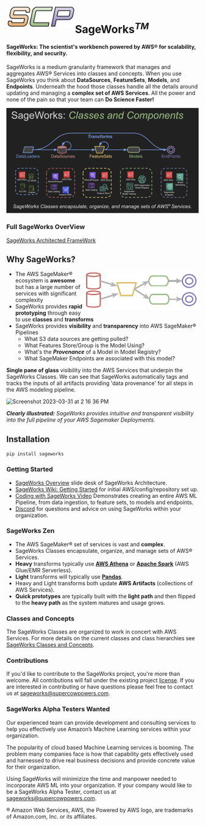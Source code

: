 <img align="left" src="docs/images/scp.png" width="180">

# SageWorks<sup><i>TM</i></sup>

#### SageWorks: The scientist's workbench powered by AWS® for scalability, flexibility, and security.

SageWorks is a medium granularity framework that manages and aggregates AWS® Services into classes and concepts. When you use SageWorks you think about **DataSources**, **FeatureSets**, **Models**, and **Endpoints**. Underneath the hood those classes handle all the details around updating and managing a **complex set of AWS Services**. All the power and none of the pain so that your team can **Do Science Faster!**

<img src="docs/images/sageworks_concepts.png">

### Full SageWorks OverView
[SageWorks Architected FrameWork](https://docs.google.com/presentation/d/1ZiSy4ulEx5gfNQS76yRv8vgkehJ9gXRJ1PulutLKzis/edit?usp=sharing)


## Why SageWorks?

<img align="right" src="docs/images/graph_representation.png" width="300">

- The AWS SageMaker® ecosystem is **awesome** but has a large number of services with significant complexity
- SageWorks provides **rapid prototyping** through easy to use **classes** and **transforms**
- SageWorks provides **visibility** and **transparency** into AWS SageMaker® Pipelines
    - What S3 data sources are getting pulled?
    - What Features Store/Group is the Model Using?
    - What's the ***Provenance*** of a Model in Model Registry?
    - What SageMaker Endpoints are associated with this model?


**Single pane of glass** visibility into the AWS Services that underpin the SageWorks Classes. We can see that SageWorks automatically tags and tracks the inputs of all artifacts providing 'data provenance' for all steps in the AWS modeling pipeline.

<img width="1000" alt="Screenshot 2023-03-31 at 2 16 36 PM" src="https://user-images.githubusercontent.com/4806709/229222245-59e342c1-7254-47de-a453-268448643143.png">

<i><b> Clearly illustrated:</b> SageWorks provides intuitive and transparent visibility into the full pipeline of your AWS Sagemaker Deployments.</i>

## Installation
```
pip install sageworks
```


### Getting Started
- [SageWorks Overview](https://docs.google.com/presentation/d/1ZiSy4ulEx5gfNQS76yRv8vgkehJ9gXRJ1PulutLKzis/edit?usp=sharing) slide desk of SageWorks Architecture.
- [SageWorks Wiki: Getting Started](https://github.com/SuperCowPowers/sageworks/wiki/Getting-Started-with-SageWorks) for initial AWS/config/repository set up. 
- [Coding with SageWorks Video](https://drive.google.com/file/d/1iO7IuQtTYdx4BtQjxv9lI1aVJ2ZcAo43/view?usp=sharing) Demonstrates creating an entire AWS ML Pipeline, from data ingestion, to feature sets, to models and endpoints.
- [Discord](https://discord.gg/WHAJuz8sw8) for questions and advice on using SageWorks within your organization.

### SageWorks Zen
- The AWS SageMaker® set of services is vast and **complex**.
- SageWorks Classes encapsulate, organize, and manage sets of AWS® Services.
- **Heavy** transforms typically use **[AWS Athena](https://aws.amazon.com/athena/)** or **[Apache Spark](https://spark.apache.org/)** (AWS Glue/EMR Serverless).
- **Light** transforms will typically use **[Pandas](https://pandas.pydata.org/)**.
- Heavy and Light transforms both update **AWS Artifacts** (collections of AWS Services).
- **Quick prototypes** are typically built with the **light path** and then flipped to the **heavy path** as the system matures and usage grows.

### Classes and Concepts
The SageWorks Classes are organized to work in concert with AWS Services. For more details on the current classes and class hierarchies see [SageWorks Classes and Concepts](docs/sageworks_classes_concepts.md).

### Contributions
If you'd like to contribute to the SageWorks project, you're more than welcome. All contributions will fall under the existing project [license](https://github.com/SuperCowPowers/sageworks/blob/main/LICENSE). If you are interested in contributing or have questions please feel free to contact us at [sageworks@supercowpowers.com](mailto:sageworks@supercowpowers.com).


### SageWorks Alpha Testers Wanted
Our experienced team can provide development and consulting services to help you effectively use Amazon’s Machine Learning services within your organization.

The popularity of cloud based Machine Learning services is booming. The problem many companies face is how that capability gets effectively used and harnessed to drive real business decisions and provide concrete value for their organization.

Using SageWorks will minimizize the time and manpower needed to incorporate AWS ML into your organization. If your company would like to be a SageWorks Alpha Tester, contact us at [sageworks@supercowpowers.com](mailto:sageworks@supercowpowers.com).

® Amazon Web Services, AWS, the Powered by AWS logo, are trademarks of Amazon.com, Inc. or its affiliates.
